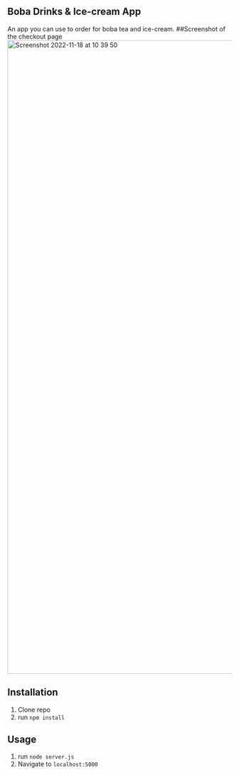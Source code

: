 ## Boba Drinks & Ice-cream App
An app you can use to order for boba tea and ice-cream.
##Screenshot of the checkout page
<img width="1423" alt="Screenshot 2022-11-18 at 10 39 50" src="https://user-images.githubusercontent.com/100469351/202744175-b8db7940-5951-47cd-a356-86ca5a5f7ac9.png">

## Installation

1. Clone repo
2. run `npm install`

## Usage

1. run `node server.js`
2. Navigate to `localhost:5000`


